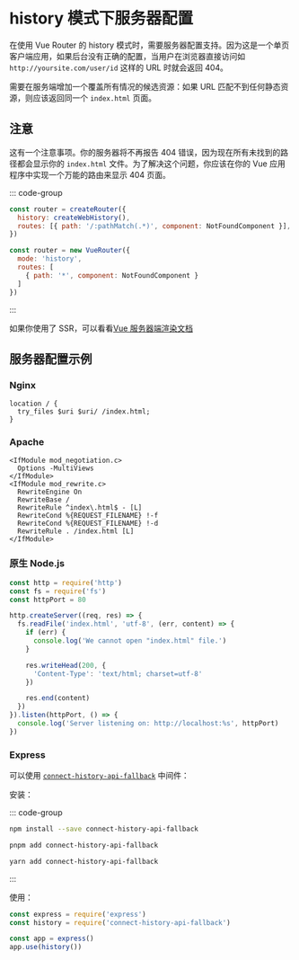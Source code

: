 # history 模式下服务器配置

在使用 Vue Router 的 history 模式时，需要服务器配置支持。因为这是一个单页客户端应用，如果后台没有正确的配置，当用户在浏览器直接访问如 `http://yoursite.com/user/id` 这样的 URL 时就会返回 404。

需要在服务端增加一个覆盖所有情况的候选资源：如果 URL 匹配不到任何静态资源，则应该返回同一个 `index.html` 页面。

## 注意

这有一个注意事项。你的服务器将不再报告 404 错误，因为现在所有未找到的路径都会显示你的 `index.html` 文件。为了解决这个问题，你应该在你的 Vue 应用程序中实现一个万能的路由来显示 404 页面。



::: code-group

```js [Vue3]
const router = createRouter({
  history: createWebHistory(),
  routes: [{ path: '/:pathMatch(.*)', component: NotFoundComponent }],
})
```

```js [Vue2]
const router = new VueRouter({
  mode: 'history',
  routes: [
    { path: '*', component: NotFoundComponent }
  ]
})

```

:::

如果你使用了 SSR，可以看看[Vue 服务器端渲染文档](https://cn.vuejs.org/guide/scaling-up/ssr)

## 服务器配置示例

### Nginx

```nginx
location / {
  try_files $uri $uri/ /index.html;
}
```

### Apache

```
<IfModule mod_negotiation.c>
  Options -MultiViews
</IfModule>
<IfModule mod_rewrite.c>
  RewriteEngine On
  RewriteBase /
  RewriteRule ^index\.html$ - [L]
  RewriteCond %{REQUEST_FILENAME} !-f
  RewriteCond %{REQUEST_FILENAME} !-d
  RewriteRule . /index.html [L]
</IfModule>
```

### 原生 Node.js

```js
const http = require('http')
const fs = require('fs')
const httpPort = 80

http.createServer((req, res) => {
  fs.readFile('index.html', 'utf-8', (err, content) => {
    if (err) {
      console.log('We cannot open "index.html" file.')
    }

    res.writeHead(200, {
      'Content-Type': 'text/html; charset=utf-8'
    })

    res.end(content)
  })
}).listen(httpPort, () => {
  console.log('Server listening on: http://localhost:%s', httpPort)
})
```

### Express

可以使用 [`connect-history-api-fallback`](https://github.com/bripkens/connect-history-api-fallback) 中间件：

安装：

::: code-group

```bash [npm]
npm install --save connect-history-api-fallback
```

```bash [pnpm]
pnpm add connect-history-api-fallback
```

```bash [yarn]
yarn add connect-history-api-fallback
```

:::

使用：
```js
const express = require('express')
const history = require('connect-history-api-fallback')

const app = express()
app.use(history())
```
